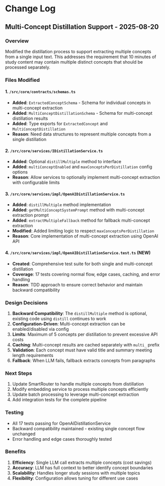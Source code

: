 # Change Log

## Multi-Concept Distillation Support - 2025-08-20

### Overview
Modified the distillation process to support extracting multiple concepts from a single input text. This addresses the requirement that 10 minutes of study content may contain multiple distinct concepts that should be processed separately.

### Files Modified

#### 1. `/src/core/contracts/schemas.ts`
- **Added**: `ExtractedConceptSchema` - Schema for individual concepts in multi-concept extraction
- **Added**: `MultiConceptDistillationSchema` - Schema for multi-concept distillation results
- **Added**: Type exports for `ExtractedConcept` and `MultiConceptDistillation`
- **Reason**: Need data structures to represent multiple concepts from a single distillation

#### 2. `/src/core/services/IDistillationService.ts`
- **Added**: Optional `distillMultiple` method to interface
- **Added**: `multiConceptEnabled` and `maxConceptsPerDistillation` config options
- **Reason**: Allow services to optionally implement multi-concept extraction with configurable limits

#### 3. `/src/core/services/impl/OpenAIDistillationService.ts`
- **Added**: `distillMultiple` method implementation
- **Added**: `getMultiConceptSystemPrompt` method with multi-concept extraction prompt
- **Added**: `extractMultipleFallback` method for fallback multi-concept extraction
- **Modified**: Added limiting logic to respect `maxConceptsPerDistillation`
- **Reason**: Core implementation of multi-concept extraction using OpenAI API

#### 4. `/src/core/services/impl/OpenAIDistillationService.test.ts` (NEW)
- **Created**: Comprehensive test suite for both single and multi-concept distillation
- **Coverage**: 17 tests covering normal flow, edge cases, caching, and error handling
- **Reason**: TDD approach to ensure correct behavior and maintain backward compatibility

### Design Decisions

1. **Backward Compatibility**: The `distillMultiple` method is optional, existing code using `distill` continues to work
2. **Configuration-Driven**: Multi-concept extraction can be enabled/disabled via config
3. **Limits**: Maximum of 5 concepts per distillation to prevent excessive API costs
4. **Caching**: Multi-concept results are cached separately with `multi_` prefix
5. **Validation**: Each concept must have valid title and summary meeting length requirements
6. **Fallback**: When LLM fails, fallback extracts concepts from paragraphs

### Next Steps

1. Update SmartRouter to handle multiple concepts from distillation
2. Modify embedding service to process multiple concepts efficiently
3. Update batch processing to leverage multi-concept extraction
4. Add integration tests for the complete pipeline

### Testing

- All 17 tests passing for OpenAIDistillationService
- Backward compatibility maintained - existing single concept flow unchanged
- Error handling and edge cases thoroughly tested

### Benefits

1. **Efficiency**: Single LLM call extracts multiple concepts (cost savings)
2. **Accuracy**: LLM has full context to better identify concept boundaries
3. **Scalability**: Handles longer study sessions with multiple topics
4. **Flexibility**: Configuration allows tuning for different use cases